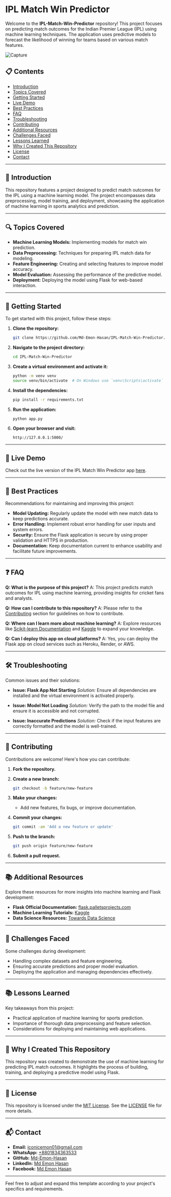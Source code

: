 # IPL Match Win Predictor

Welcome to the **IPL-Match-Win-Predictor** repository! This project focuses on predicting match outcomes for the Indian Premier League (IPL) using machine learning techniques. The application uses predictive models to forecast the likelihood of winning for teams based on various match features.

![Capture](https://github.com/user-attachments/assets/79e726bb-7bce-4849-9ae7-5f5e0baa1282)

## 📋 Contents

- [Introduction](#introduction)
- [Topics Covered](#topics-covered)
- [Getting Started](#getting-started)
- [Live Demo](#live-demo)
- [Best Practices](#best-practices)
- [FAQ](#faq)
- [Troubleshooting](#troubleshooting)
- [Contributing](#contributing)
- [Additional Resources](#additional-resources)
- [Challenges Faced](#challenges-faced)
- [Lessons Learned](#lessons-learned)
- [Why I Created This Repository](#why-i-created-this-repository)
- [License](#license)
- [Contact](#contact)

---

## 📖 Introduction

This repository features a project designed to predict match outcomes for the IPL using a machine learning model. The project encompasses data preprocessing, model training, and deployment, showcasing the application of machine learning in sports analytics and prediction.

---

## 🔍 Topics Covered

- **Machine Learning Models:** Implementing models for match win prediction.
- **Data Preprocessing:** Techniques for preparing IPL match data for modeling.
- **Feature Engineering:** Creating and selecting features to improve model accuracy.
- **Model Evaluation:** Assessing the performance of the predictive model.
- **Deployment:** Deploying the model using Flask for web-based interaction.

---

## 🚀 Getting Started

To get started with this project, follow these steps:

1. **Clone the repository:**

   ```bash
   git clone https://github.com/Md-Emon-Hasan/IPL-Match-Win-Predictor.git
   ```

2. **Navigate to the project directory:**

   ```bash
   cd IPL-Match-Win-Predictor
   ```

3. **Create a virtual environment and activate it:**

   ```bash
   python -m venv venv
   source venv/bin/activate  # On Windows use `venv\Scripts\activate`
   ```

4. **Install the dependencies:**

   ```bash
   pip install -r requirements.txt
   ```

5. **Run the application:**

   ```bash
   python app.py
   ```

6. **Open your browser and visit:**

   ```
   http://127.0.0.1:5000/
   ```

---

## 🎉 Live Demo

Check out the live version of the IPL Match Win Predictor app [here](https://ipl-match-win-predictor.onrender.com/).

---

## 🌟 Best Practices

Recommendations for maintaining and improving this project:

- **Model Updating:** Regularly update the model with new match data to keep predictions accurate.
- **Error Handling:** Implement robust error handling for user inputs and system errors.
- **Security:** Ensure the Flask application is secure by using proper validation and HTTPS in production.
- **Documentation:** Keep documentation current to enhance usability and facilitate future improvements.

---

## ❓ FAQ

**Q: What is the purpose of this project?**
A: This project predicts match outcomes for IPL using machine learning, providing insights for cricket fans and analysts.

**Q: How can I contribute to this repository?**
A: Please refer to the [Contributing](#contributing) section for guidelines on how to contribute.

**Q: Where can I learn more about machine learning?**
A: Explore resources like [Scikit-learn Documentation](https://scikit-learn.org/stable/user_guide.html) and [Kaggle](https://www.kaggle.com/learn/overview) to expand your knowledge.

**Q: Can I deploy this app on cloud platforms?**
A: Yes, you can deploy the Flask app on cloud services such as Heroku, Render, or AWS.

---

## 🛠️ Troubleshooting

Common issues and their solutions:

- **Issue: Flask App Not Starting**
  *Solution:* Ensure all dependencies are installed and the virtual environment is activated properly.

- **Issue: Model Not Loading**
  *Solution:* Verify the path to the model file and ensure it is accessible and not corrupted.

- **Issue: Inaccurate Predictions**
  *Solution:* Check if the input features are correctly formatted and the model is well-trained.

---

## 🤝 Contributing

Contributions are welcome! Here's how you can contribute:

1. **Fork the repository.**
2. **Create a new branch:**

   ```bash
   git checkout -b feature/new-feature
   ```

3. **Make your changes:**

   - Add new features, fix bugs, or improve documentation.

4. **Commit your changes:**

   ```bash
   git commit -am 'Add a new feature or update'
   ```

5. **Push to the branch:**

   ```bash
   git push origin feature/new-feature
   ```

6. **Submit a pull request.**

---

## 📚 Additional Resources

Explore these resources for more insights into machine learning and Flask development:

- **Flask Official Documentation:** [flask.palletsprojects.com](https://flask.palletsprojects.com/)
- **Machine Learning Tutorials:** [Kaggle](https://www.kaggle.com/learn/overview)
- **Data Science Resources:** [Towards Data Science](https://towardsdatascience.com/)

---

## 💪 Challenges Faced

Some challenges during development:

- Handling complex datasets and feature engineering.
- Ensuring accurate predictions and proper model evaluation.
- Deploying the application and managing dependencies effectively.

---

## 📚 Lessons Learned

Key takeaways from this project:

- Practical application of machine learning for sports prediction.
- Importance of thorough data preprocessing and feature selection.
- Considerations for deploying and maintaining web applications.

---

## 🌟 Why I Created This Repository

This repository was created to demonstrate the use of machine learning for predicting IPL match outcomes. It highlights the process of building, training, and deploying a predictive model using Flask.

---

## 📝 License

This repository is licensed under the [MIT License](https://opensource.org/licenses/MIT). See the [LICENSE](LICENSE) file for more details.

---

## 📬 Contact

- **Email:** [iconicemon01@gmail.com](mailto:iconicemon01@gmail.com)
- **WhatsApp:** [+8801834363533](https://wa.me/8801834363533)
- **GitHub:** [Md-Emon-Hasan](https://github.com/Md-Emon-Hasan)
- **LinkedIn:** [Md Emon Hasan](https://www.linkedin.com/in/md-emon-hasan)
- **Facebook:** [Md Emon Hasan](https://www.facebook.com/mdemon.hasan2001/)

---

Feel free to adjust and expand this template according to your project's specifics and requirements.
